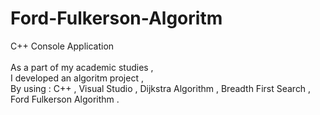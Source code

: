 # Ford-Fulkerson-Algoritm <br/>
C++ Console Application <br/>
<br/>
As a part of my academic studies , <br/>
I developed an algoritm project , <br/>
By using : C++ , Visual Studio , Dijkstra Algorithm , Breadth First Search , Ford Fulkerson Algorithm . <br/>

